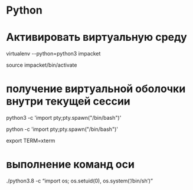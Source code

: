 # Python

# Активировать виртуальную среду


virtualenv --python=python3 impacket

source impacket/bin/activate 

# получение виртуальной оболочки внутри текущей сессии

python3 -c 'import pty;pty.spawn("/bin/bash")'

python -c 'import pty;pty.spawn("/bin/bash")'

export TERM=xterm

# выполнение команд оси

./python3.8 -c “import os; os.setuid(0), os.system(‘/bin/sh’)”
